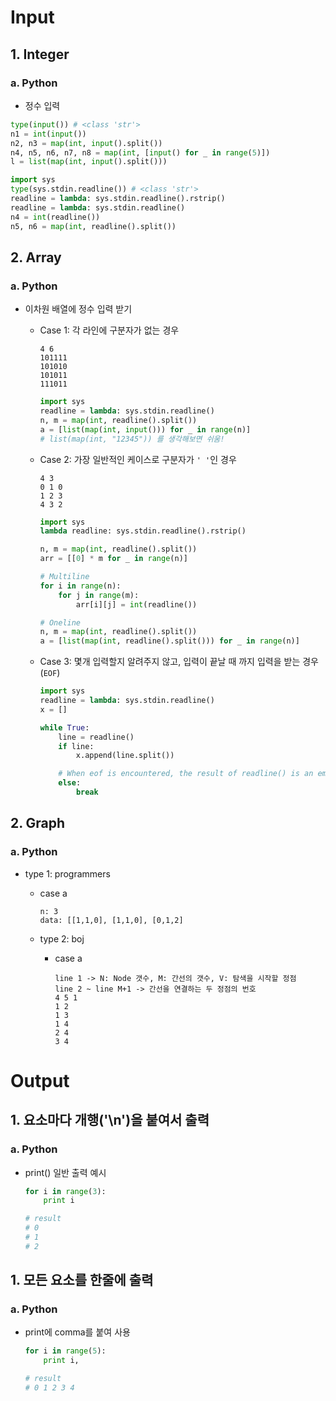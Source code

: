 # Input

## 1. Integer

### a. Python
* 정수 입력
```py
type(input()) # <class 'str'>
n1 = int(input())
n2, n3 = map(int, input().split())
n4, n5, n6, n7, n8 = map(int, [input() for _ in range(5)])
l = list(map(int, input().split()))

import sys
type(sys.stdin.readline()) # <class 'str'>
readline = lambda: sys.stdin.readline().rstrip()
readline = lambda: sys.stdin.readline()
n4 = int(readline())
n5, n6 = map(int, readline().split())
```

## 2. Array

### a. Python
* 이차원 배열에 정수 입력 받기
  * Case 1: 각 라인에 구분자가 없는 경우
    ```
    4 6
    101111
    101010
    101011
    111011
    ```

    ```py
    import sys
    readline = lambda: sys.stdin.readline()
    n, m = map(int, readline().split())
    a = [list(map(int, input())) for _ in range(n)]
    # list(map(int, "12345")) 를 생각해보면 쉬움!
    ```

  * Case 2: 가장 일반적인 케이스로 구분자가 `' '`인 경우
    ```
    4 3
    0 1 0
    1 2 3
    4 3 2
    ```

    ```py
    import sys
    lambda readline: sys.stdin.readline().rstrip()

    n, m = map(int, readline().split())
    arr = [[0] * m for _ in range(n)]

    # Multiline 
    for i in range(n):
        for j in range(m):
            arr[i][j] = int(readline())

    # Oneline
    n, m = map(int, readline().split())
    a = [list(map(int, readline().split())) for _ in range(n)]

    ```

  * Case 3: 몇개 입력할지 알려주지 않고, 입력이 끝날 때 까지 입력을 받는 경우(`EOF`)
    ```py
    import sys
    readline = lambda: sys.stdin.readline()
    x = []

    while True:
        line = readline()
        if line:
            x.append(line.split())

        # When eof is encountered, the result of readline() is an empty string("").
        else:
            break
    ```

## 2. Graph

### a. Python
* type 1: programmers
    * case a
        ```
        n: 3 
        data: [[1,1,0], [1,1,0], [0,1,2]
        ```

  * type 2: boj
    * case a
        ```
        line 1 -> N: Node 갯수, M: 간선의 갯수, V: 탐색을 시작할 정점
        line 2 ~ line M+1 -> 간선을 연결하는 두 정점의 번호
        4 5 1
        1 2
        1 3
        1 4
        2 4
        3 4
        ```

# Output

## 1. 요소마다 개행('\n')을 붙여서 출력

### a. Python
  * print() 일반 출력 예시
  
    ```py
    for i in range(3):
        print i
    
    # result
    # 0
    # 1
    # 2
    ```

## 1. 모든 요소를 한줄에 출력

### a. Python
  * print에 comma를 붙여 사용
    
    ```py
    for i in range(5):
        print i,
    
    # result
    # 0 1 2 3 4
    ```
